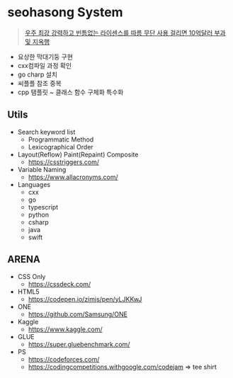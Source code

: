 # seohasong System
> [우주 최강 강력하고 빈틈없는 라이센스를 따름 무단 사용 걸리면 10억달러 부과 및 지옥행](http://www.bloter.net/archives/209318)

- 요상한 막대기둥 구현
- cxx컴파일 과정 확인
- go charp 설치
- 씨플플 참조 중복
- cpp 탬플릿 ~ 클래스 함수 구체화 특수화


## Utils
- Search keyword list
    - Programmatic Method
    - Lexicographical Order
- Layout(Reflow) Paint(Repaint) Composite
    - https://csstriggers.com/
- Variable Naming
    - https://www.allacronyms.com/
- Languages
    - cxx
    - go
    - typescript
    - python
    - csharp
    - java
    - swift

## ARENA
- CSS Only 
    - https://cssdeck.com/
- HTML5
    - https://codepen.io/zimjs/pen/yLJKKwJ
- ONE
    - https://github.com/Samsung/ONE
- Kaggle
    - https://www.kaggle.com/
- GLUE
    - https://super.gluebenchmark.com/
- PS
    - https://codeforces.com/
    - https://codingcompetitions.withgoogle.com/codejam => tee shirt
